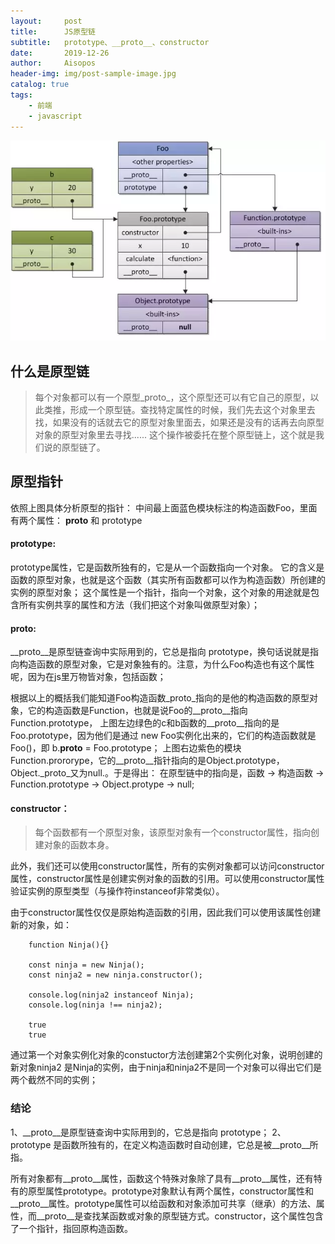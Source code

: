 ```yaml
---
layout:     post
title:      JS原型链
subtitle:   prototype、__proto__、constructor
date:       2019-12-26
author:     Aisopos
header-img: img/post-sample-image.jpg
catalog: true
tags:
    - 前端
    - javascript
---
```


![Image](https://github.com/wjscml/wjscml.github.io/blob/master/img/article-proto.png?raw=true)

## 什么是原型链

> 每个对象都可以有一个原型_proto_，这个原型还可以有它自己的原型，以此类推，形成一个原型链。查找特定属性的时候，我们先去这个对象里去找，如果没有的话就去它的原型对象里面去，如果还是没有的话再去向原型对象的原型对象里去寻找...... 这个操作被委托在整个原型链上，这个就是我们说的原型链了。

## 原型指针

依照上图具体分析原型的指针：
中间最上面蓝色模块标注的构造函数Foo，里面有两个属性： __proto__ 和 prototype

#### prototype: 
prototype属性，它是函数所独有的，它是从一个函数指向一个对象。
它的含义是函数的原型对象，也就是这个函数（其实所有函数都可以作为构造函数）所创建的实例的原型对象；
这个属性是一个指针，指向一个对象，这个对象的用途就是包含所有实例共享的属性和方法（我们把这个对象叫做原型对象）；

#### __proto__: 
__proto__是原型链查询中实际用到的，它总是指向 prototype，换句话说就是指向构造函数的原型对象，它是对象独有的。注意，为什么Foo构造也有这个属性呢，因为在js里万物皆对象，包括函数；


根据以上的概括我们能知道Foo构造函数_proto_指向的是他的构造函数的原型对象，它的构造函数是Function，也就是说Foo的__proto__指向Function.prototype， 
上图左边绿色的c和b函数的__proto__指向的是Foo.prototype，因为他们是通过 new Foo实例化出来的，它们的构造函数就是Foo()，即 b.__proto__ = Foo.prototype；
上图右边紫色的模块Function.prororype，它的__proto__指针指向的是Object.prototype，Object._proto_又为null.。于是得出：
在原型链中的指向是，函数 → 构造函数 → Function.prototype → Object.protype → null;

#### constructor：

> 每个函数都有一个原型对象，该原型对象有一个constructor属性，指向创建对象的函数本身。

此外，我们还可以使用constructor属性，所有的实例对象都可以访问constructor属性，constructor属性是创建实例对象的函数的引用。可以使用constructor属性验证实例的原型类型（与操作符instanceof非常类似）。

由于constructor属性仅仅是原始构造函数的引用，因此我们可以使用该属性创建新的对象，如：

        function Ninja(){}

        const ninja = new Ninja();
        const ninja2 = new ninja.constructor();

        console.log(ninja2 instanceof Ninja);
        console.log(ninja !== ninja2);

        true
        true

通过第一个对象实例化对象的constuctor方法创建第2个实例化对象，说明创建的新对象ninja2 是Ninja的实例，由于ninja和ninja2不是同一个对象可以得出它们是两个截然不同的实例；

### 结论

1、__proto__是原型链查询中实际用到的，它总是指向 prototype；
2、prototype 是函数所独有的，在定义构造函数时自动创建，它总是被__proto__所指。

所有对象都有__proto__属性，函数这个特殊对象除了具有__proto__属性，还有特有的原型属性prototype。prototype对象默认有两个属性，constructor属性和__proto__属性。prototype属性可以给函数和对象添加可共享（继承）的方法、属性，而__proto__是查找某函数或对象的原型链方式。constructor，这个属性包含了一个指针，指回原构造函数。
